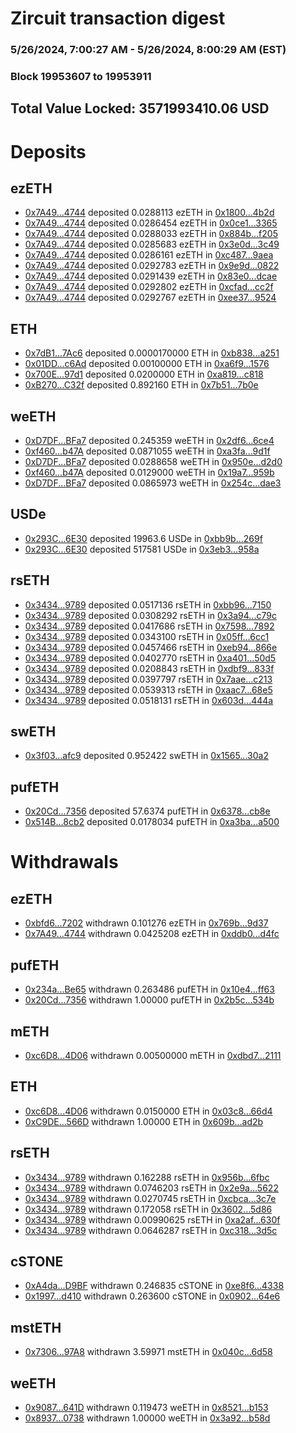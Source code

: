 # Zircuit transaction digest
### 5/26/2024, 7:00:27 AM - 5/26/2024, 8:00:29 AM (EST)
### Block 19953607 to 19953911

## Total Value Locked: 3571993410.06 USD

# Deposits
## ezETH
- [0x7A49...4744](https://etherscan.io/address/0x7A493Be5c2ce014cD049Bf178a1ac0Db1B434744) deposited 0.0288113 ezETH in [0x1800...4b2d](https://etherscan.io/tx/0x7A493Be5c2ce014cD049Bf178a1ac0Db1B434744)
- [0x7A49...4744](https://etherscan.io/address/0x7A493Be5c2ce014cD049Bf178a1ac0Db1B434744) deposited 0.0286454 ezETH in [0x0ce1...3365](https://etherscan.io/tx/0x7A493Be5c2ce014cD049Bf178a1ac0Db1B434744)
- [0x7A49...4744](https://etherscan.io/address/0x7A493Be5c2ce014cD049Bf178a1ac0Db1B434744) deposited 0.0288033 ezETH in [0x884b...f205](https://etherscan.io/tx/0x7A493Be5c2ce014cD049Bf178a1ac0Db1B434744)
- [0x7A49...4744](https://etherscan.io/address/0x7A493Be5c2ce014cD049Bf178a1ac0Db1B434744) deposited 0.0285683 ezETH in [0x3e0d...3c49](https://etherscan.io/tx/0x7A493Be5c2ce014cD049Bf178a1ac0Db1B434744)
- [0x7A49...4744](https://etherscan.io/address/0x7A493Be5c2ce014cD049Bf178a1ac0Db1B434744) deposited 0.0286161 ezETH in [0xc487...9aea](https://etherscan.io/tx/0x7A493Be5c2ce014cD049Bf178a1ac0Db1B434744)
- [0x7A49...4744](https://etherscan.io/address/0x7A493Be5c2ce014cD049Bf178a1ac0Db1B434744) deposited 0.0292783 ezETH in [0x9e9d...0822](https://etherscan.io/tx/0x7A493Be5c2ce014cD049Bf178a1ac0Db1B434744)
- [0x7A49...4744](https://etherscan.io/address/0x7A493Be5c2ce014cD049Bf178a1ac0Db1B434744) deposited 0.0291439 ezETH in [0x83e0...dcae](https://etherscan.io/tx/0x7A493Be5c2ce014cD049Bf178a1ac0Db1B434744)
- [0x7A49...4744](https://etherscan.io/address/0x7A493Be5c2ce014cD049Bf178a1ac0Db1B434744) deposited 0.0292802 ezETH in [0xcfad...cc2f](https://etherscan.io/tx/0x7A493Be5c2ce014cD049Bf178a1ac0Db1B434744)
- [0x7A49...4744](https://etherscan.io/address/0x7A493Be5c2ce014cD049Bf178a1ac0Db1B434744) deposited 0.0292767 ezETH in [0xee37...9524](https://etherscan.io/tx/0x7A493Be5c2ce014cD049Bf178a1ac0Db1B434744)
## ETH
- [0x7dB1...7Ac6](https://etherscan.io/address/0x7dB1a2dF1a581F2951A73df6e9141c44352A7Ac6) deposited 0.0000170000 ETH in [0xb838...a251](https://etherscan.io/tx/0x7dB1a2dF1a581F2951A73df6e9141c44352A7Ac6)
- [0x01DD...c6Ad](https://etherscan.io/address/0x01DD97f917a3FAbF05AF47D733FC0246fB26c6Ad) deposited 0.00100000 ETH in [0xa6f9...1576](https://etherscan.io/tx/0x01DD97f917a3FAbF05AF47D733FC0246fB26c6Ad)
- [0x700E...97d1](https://etherscan.io/address/0x700E5494e67885A6dB31706b68FBfDF6B0dA97d1) deposited 0.0200000 ETH in [0xa819...c818](https://etherscan.io/tx/0x700E5494e67885A6dB31706b68FBfDF6B0dA97d1)
- [0xB270...C32f](https://etherscan.io/address/0xB2709e74bEfE534478774a649FfB761Be6dCC32f) deposited 0.892160 ETH in [0x7b51...7b0e](https://etherscan.io/tx/0xB2709e74bEfE534478774a649FfB761Be6dCC32f)
## weETH
- [0xD7DF...BFa7](https://etherscan.io/address/0xD7DF7E085214743530afF339aFC420c7c720BFa7) deposited 0.245359 weETH in [0x2df6...6ce4](https://etherscan.io/tx/0xD7DF7E085214743530afF339aFC420c7c720BFa7)
- [0xf460...b47A](https://etherscan.io/address/0xf46010dd45546401B15C7200465F282b3603b47A) deposited 0.0871055 weETH in [0xa3fa...9d1f](https://etherscan.io/tx/0xf46010dd45546401B15C7200465F282b3603b47A)
- [0xD7DF...BFa7](https://etherscan.io/address/0xD7DF7E085214743530afF339aFC420c7c720BFa7) deposited 0.0288658 weETH in [0x950e...d2d0](https://etherscan.io/tx/0xD7DF7E085214743530afF339aFC420c7c720BFa7)
- [0xf460...b47A](https://etherscan.io/address/0xf46010dd45546401B15C7200465F282b3603b47A) deposited 0.0129000 weETH in [0x19a7...959b](https://etherscan.io/tx/0xf46010dd45546401B15C7200465F282b3603b47A)
- [0xD7DF...BFa7](https://etherscan.io/address/0xD7DF7E085214743530afF339aFC420c7c720BFa7) deposited 0.0865973 weETH in [0x254c...dae3](https://etherscan.io/tx/0xD7DF7E085214743530afF339aFC420c7c720BFa7)
## USDe
- [0x293C...6E30](https://etherscan.io/address/0x293C6937D8D82e05B01335F7B33FBA0c8e256E30) deposited 19963.6 USDe in [0xbb9b...269f](https://etherscan.io/tx/0x293C6937D8D82e05B01335F7B33FBA0c8e256E30)
- [0x293C...6E30](https://etherscan.io/address/0x293C6937D8D82e05B01335F7B33FBA0c8e256E30) deposited 517581 USDe in [0x3eb3...958a](https://etherscan.io/tx/0x293C6937D8D82e05B01335F7B33FBA0c8e256E30)
## rsETH
- [0x3434...9789](https://etherscan.io/address/0x34349c5569e7B846c3558961552D2202760A9789) deposited 0.0517136 rsETH in [0xbb96...7150](https://etherscan.io/tx/0x34349c5569e7B846c3558961552D2202760A9789)
- [0x3434...9789](https://etherscan.io/address/0x34349c5569e7B846c3558961552D2202760A9789) deposited 0.0308292 rsETH in [0x3a94...c79c](https://etherscan.io/tx/0x34349c5569e7B846c3558961552D2202760A9789)
- [0x3434...9789](https://etherscan.io/address/0x34349c5569e7B846c3558961552D2202760A9789) deposited 0.0417686 rsETH in [0x7598...7892](https://etherscan.io/tx/0x34349c5569e7B846c3558961552D2202760A9789)
- [0x3434...9789](https://etherscan.io/address/0x34349c5569e7B846c3558961552D2202760A9789) deposited 0.0343100 rsETH in [0x05ff...6cc1](https://etherscan.io/tx/0x34349c5569e7B846c3558961552D2202760A9789)
- [0x3434...9789](https://etherscan.io/address/0x34349c5569e7B846c3558961552D2202760A9789) deposited 0.0457466 rsETH in [0xeb94...866e](https://etherscan.io/tx/0x34349c5569e7B846c3558961552D2202760A9789)
- [0x3434...9789](https://etherscan.io/address/0x34349c5569e7B846c3558961552D2202760A9789) deposited 0.0402770 rsETH in [0xa401...50d5](https://etherscan.io/tx/0x34349c5569e7B846c3558961552D2202760A9789)
- [0x3434...9789](https://etherscan.io/address/0x34349c5569e7B846c3558961552D2202760A9789) deposited 0.0208843 rsETH in [0xdbf9...833f](https://etherscan.io/tx/0x34349c5569e7B846c3558961552D2202760A9789)
- [0x3434...9789](https://etherscan.io/address/0x34349c5569e7B846c3558961552D2202760A9789) deposited 0.0397797 rsETH in [0x7aae...c213](https://etherscan.io/tx/0x34349c5569e7B846c3558961552D2202760A9789)
- [0x3434...9789](https://etherscan.io/address/0x34349c5569e7B846c3558961552D2202760A9789) deposited 0.0539313 rsETH in [0xaac7...68e5](https://etherscan.io/tx/0x34349c5569e7B846c3558961552D2202760A9789)
- [0x3434...9789](https://etherscan.io/address/0x34349c5569e7B846c3558961552D2202760A9789) deposited 0.0518131 rsETH in [0x603d...444a](https://etherscan.io/tx/0x34349c5569e7B846c3558961552D2202760A9789)
## swETH
- [0x3f03...afc9](https://etherscan.io/address/0x3f03f9bdC836E1A3F616Dc92a25C2F88729Fafc9) deposited 0.952422 swETH in [0x1565...30a2](https://etherscan.io/tx/0x3f03f9bdC836E1A3F616Dc92a25C2F88729Fafc9)
## pufETH
- [0x20Cd...7356](https://etherscan.io/address/0x20Cd52a8dDCcb5580E35d34391EDf5c04Ac97356) deposited 57.6374 pufETH in [0x6378...cb8e](https://etherscan.io/tx/0x20Cd52a8dDCcb5580E35d34391EDf5c04Ac97356)
- [0x514B...8cb2](https://etherscan.io/address/0x514Be575208EcA5fE40D18E93515483B419A8cb2) deposited 0.0178034 pufETH in [0xa3ba...a500](https://etherscan.io/tx/0x514Be575208EcA5fE40D18E93515483B419A8cb2)
# Withdrawals
## ezETH
- [0xbfd6...7202](https://etherscan.io/address/0xbfd6de45CE0644e2E3065916D5B5b23D49417202) withdrawn 0.101276 ezETH in [0x769b...9d37](https://etherscan.io/tx/0xbfd6de45CE0644e2E3065916D5B5b23D49417202)
- [0x7A49...4744](https://etherscan.io/address/0x7A493Be5c2ce014cD049Bf178a1ac0Db1B434744) withdrawn 0.0425208 ezETH in [0xddb0...d4fc](https://etherscan.io/tx/0x7A493Be5c2ce014cD049Bf178a1ac0Db1B434744)
## pufETH
- [0x234a...Be65](https://etherscan.io/address/0x234a27046EA6Ab87AddAD3CbFEBA77e5B856Be65) withdrawn 0.263486 pufETH in [0x10e4...ff63](https://etherscan.io/tx/0x234a27046EA6Ab87AddAD3CbFEBA77e5B856Be65)
- [0x20Cd...7356](https://etherscan.io/address/0x20Cd52a8dDCcb5580E35d34391EDf5c04Ac97356) withdrawn 1.00000 pufETH in [0x2b5c...534b](https://etherscan.io/tx/0x20Cd52a8dDCcb5580E35d34391EDf5c04Ac97356)
## mETH
- [0xc6D8...4D06](https://etherscan.io/address/0xc6D84B7333CCf2Db3362F5ACd944DA2dCC304D06) withdrawn 0.00500000 mETH in [0xdbd7...2111](https://etherscan.io/tx/0xc6D84B7333CCf2Db3362F5ACd944DA2dCC304D06)
## ETH
- [0xc6D8...4D06](https://etherscan.io/address/0xc6D84B7333CCf2Db3362F5ACd944DA2dCC304D06) withdrawn 0.0150000 ETH in [0x03c8...66d4](https://etherscan.io/tx/0xc6D84B7333CCf2Db3362F5ACd944DA2dCC304D06)
- [0xC9DE...566D](https://etherscan.io/address/0xC9DE83A003d95B00Dc7D2FC463D0ecEcf56c566D) withdrawn 1.00000 ETH in [0x609b...ad2b](https://etherscan.io/tx/0xC9DE83A003d95B00Dc7D2FC463D0ecEcf56c566D)
## rsETH
- [0x3434...9789](https://etherscan.io/address/0x34349c5569e7B846c3558961552D2202760A9789) withdrawn 0.162288 rsETH in [0x956b...6fbc](https://etherscan.io/tx/0x34349c5569e7B846c3558961552D2202760A9789)
- [0x3434...9789](https://etherscan.io/address/0x34349c5569e7B846c3558961552D2202760A9789) withdrawn 0.0746203 rsETH in [0x2e9a...5622](https://etherscan.io/tx/0x34349c5569e7B846c3558961552D2202760A9789)
- [0x3434...9789](https://etherscan.io/address/0x34349c5569e7B846c3558961552D2202760A9789) withdrawn 0.0270745 rsETH in [0xcbca...3c7e](https://etherscan.io/tx/0x34349c5569e7B846c3558961552D2202760A9789)
- [0x3434...9789](https://etherscan.io/address/0x34349c5569e7B846c3558961552D2202760A9789) withdrawn 0.172058 rsETH in [0x3602...5d86](https://etherscan.io/tx/0x34349c5569e7B846c3558961552D2202760A9789)
- [0x3434...9789](https://etherscan.io/address/0x34349c5569e7B846c3558961552D2202760A9789) withdrawn 0.00990625 rsETH in [0xa2af...630f](https://etherscan.io/tx/0x34349c5569e7B846c3558961552D2202760A9789)
- [0x3434...9789](https://etherscan.io/address/0x34349c5569e7B846c3558961552D2202760A9789) withdrawn 0.0646287 rsETH in [0xc318...3d5c](https://etherscan.io/tx/0x34349c5569e7B846c3558961552D2202760A9789)
## cSTONE
- [0xA4da...D9BF](https://etherscan.io/address/0xA4daFA8597C9a00a63cAE80909549588eAD6D9BF) withdrawn 0.246835 cSTONE in [0xe8f6...4338](https://etherscan.io/tx/0xA4daFA8597C9a00a63cAE80909549588eAD6D9BF)
- [0x1997...d410](https://etherscan.io/address/0x1997c9b41fCD7a9687873dC5f7eE74f6cAd9d410) withdrawn 0.263600 cSTONE in [0x0902...64e6](https://etherscan.io/tx/0x1997c9b41fCD7a9687873dC5f7eE74f6cAd9d410)
## mstETH
- [0x7306...97A8](https://etherscan.io/address/0x7306Da486eF680bdeda0B63C8040CB688bD997A8) withdrawn 3.59971 mstETH in [0x040c...6d58](https://etherscan.io/tx/0x7306Da486eF680bdeda0B63C8040CB688bD997A8)
## weETH
- [0x9087...641D](https://etherscan.io/address/0x90875A5f685BffC38fD6D8630ef5ac745409641D) withdrawn 0.119473 weETH in [0x8521...b153](https://etherscan.io/tx/0x90875A5f685BffC38fD6D8630ef5ac745409641D)
- [0x8937...0738](https://etherscan.io/address/0x89375c0a587aB9e7A123506232cF5E1D69c40738) withdrawn 1.00000 weETH in [0x3a92...b58d](https://etherscan.io/tx/0x89375c0a587aB9e7A123506232cF5E1D69c40738)
